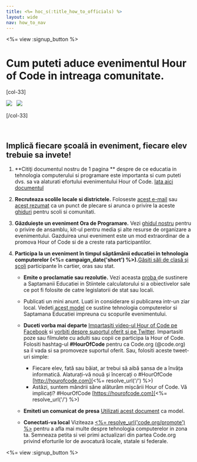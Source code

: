 ```yaml
---
title: <%= hoc_s(:title_how_to_officials) %>
layout: wide
nav: how_to_nav
---
```

<%= view :signup_button %>

# Cum puteti aduce evenimentul Hour of Code in intreaga comunitate.

[col-33]

![](/images/fit-275/highlight-obama.png)&nbsp;&nbsp;&nbsp;![](/images/fit-246/dan.jpg)

[/col-33]

<p style="clear:both">&nbsp;</p>

## Implică fiecare școală in eveniment, fiecare elev trebuie sa invete!

1. **Citiţi documentul nostru de 1 pagina ** despre de ce educatia in tehnologia computerului si programare este importanta si cum puteti dvs. sa va alaturati efortului evenimentului Hour of Code. [Iata aici documentul](/files/hoc-one-pager-public-officials-2016.pdf)

2. **Recruteaza scolile locale si districtele.** Foloseste [acest e-mail](<%= resolve_url('/promote/resources#sample-emails') %>) sau [acest rezumat](<%= resolve_url('/promote/stats') %>) ca un punct de plecare si arunca o privire la aceste [ghiduri](<%= resolve_url('/how-to') %>) pentru scoli si comunitati.

3. **Găzduiește un eveniment Ora de Programare.** Vezi [ghidul nostru](<%= resolve_url('/how-to/events') %>) pentru o privire de ansamblu, kit-ul pentru media și alte resurse de organizare a evenimentului. Gazduirea unui eveniment este un mod extraordinar de a promova Hour of Code si de a creste rata participantilor.

4. **Participa la un eveniment în timpul săptămânii educatiei in tehnologia computerelor (<%= campaign_date('short') %>).**[Găsiti săli de clasă şi şcoli](<%= resolve_url('/events') %>) participante în cartier, oras sau stat.</p></li> 
    
    - **Emite o proclamatie sau rezolutie.** Vezi aceasta [proba ](<%= resolve_url('resources/proclamation') %>) de sustinere a Saptamanii Educatiei in Stiintele calculatorului si a obiectivelor sale ce pot fi folosite de catre legislatorii de stat sau locali.
    
    - Publicati un mini anunt. Luati in considerare si publicarea intr-un ziar local. Vedeti[ acest model](<%= resolve_url('/promote/op-ed') %>) ce sustine tehnologia computerelor si Saptamana Educatiei impreuna cu scopurile evenimentului.
    
    - **Duceti vorba mai departe** [Impartasiti video-ul Hour of Code pe Facebook](https://www.facebook.com/sharer/sharer.php?u=http%3A%2F%2Fhourofcode.com%2Fus) si [vorbiti despre suportul oferit si pe Twitter](https://twitter.com/intent/tweet?url=http%3A%2F%2Fhourofcode.com&text=I%27m%20participating%20in%20this%20year%27s%20%23HourOfCode%2C%20are%20you%3F%20%40codeorg&original_referer=https%3A%2F%2Fwww.google.com%2Furl%3Fq%3Dhttps%253A%252F%252Ftwitter.com%252Fshare%253Fhashtags%253D%2526amp%253Brelated%253Dcodeorg%2526amp%253Btext%253DI%252527m%252Bparticipating%252Bin%252Bthis%252Byear%252527s%252B%252523HourOfCode%25252C%252Bare%252Byou%25253F%252B%252540codeorg%2526amp%253Burl%253Dhttp%25253A%25252F%25252Fhourofcode.com%26sa%3DD%26sntz%3D1%26usg%3DAFQjCNE1GLTUbKZfMlEh9Aj5w0iswz6PYQ&related=codeorg&hashtags=). Impartasiti poze sau filmulete cu adulti sau copii ce participa la Hour of Code. Folositi hashtag-ul **#HourOfCode** pentru ca Code.org (@code.org) sa il vada si sa promoveze suportul oferit. Sau, folositi aceste tweet-uri simple:
        
        - Fiecare elev, fată sau băiat, ar trebui să aibă șansa de a învăța informatică. Alaturați-vă nouă și încercați o #HourOfCode [http://hourofcode.com](<%= resolve_url('/') %>)
        - Astăzi, suntem mândrii săne alăturăm mișcării Hour of Code. Vă implicați? #HourOfCode [https://hourofcode.com](<%= resolve_url('/') %>)   
              
            
    
    - **Emiteti un comunicat de presa** [Utilizati acest document](<%= resolve_url('/promote/official-press-release') %>) ca model.
    
    - **Conectati-va local** Viziteaza [<%= resolve_url('code.org/promote') %>](<%= resolve_url('https://code.org/promote') %>) pentru a afla mai multe despre tehnologia computerelor in zona ta. Semneaza petita si vei primi actualizari din partea Code.org privind eforturile lor de avocatură locale, statale si federale.</ol> 
    
    <%= view :signup_button %>
